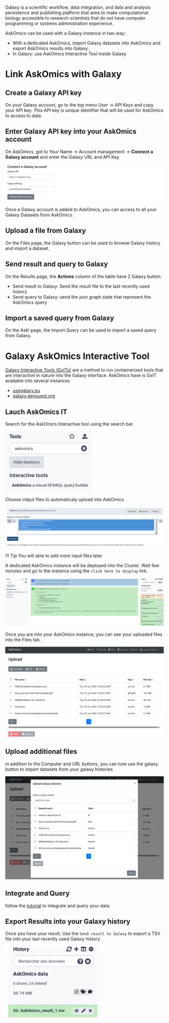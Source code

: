 Galaxy is a scientific workflow, data integration, and data and analysis persistence and publishing platform that aims to make computational biology accessible to research scientists that do not have computer programming or systems administration experience.

AskOmics can be used with a Galaxy instance in two way:

- With a dedicated AskOmics, import Galaxy datasets into AskOmics and export AskOmics results into Galaxy.
- In Galaxy: use AskOmics Interactive Tool inside Galaxy

# Link AskOmics with Galaxy

## Create a Galaxy API key

On your Galaxy account, go to the top menu *User* → *API Keys* and copy your API key. Yhis API key is unique identifier that will be used for AskOmics to access to data.



## Enter Galaxy API key into your AskOmics account

On AskOmics, got to <navbar><i class="fa fa-user"></i> Your Name</navbar> → <navbar><i class="fa fa-cog"></i> Account management</navbar> → **Connect a Galaxy account** and enter the Galaxy URL and API Key.

![askogalaxy](img/askogalaxy.png)

Once a Galaxy account is added to AskOmics, you can access to all your Galaxy Datasets from AskOmics.

## Upload a file from Galaxy

On the <navbar><i class="fa fa-file"></i> Files</navbar> page, the <btn><i class="fa fa-upload"></i> Galaxy</btn> button can be used to browse Galaxy history and import a dataset.

## Send result and query to Galaxy

On the <navbar><i class="fa fa-tasks"></i> Results</navbar> page, the **Actions** column of the table have 2 Galaxy button.

- Send result to Galaxy: Send the result file to the last recently used history
- Send query to Galaxy: send the json graph state that represent the AskOmics query

## Import a saved query from Galaxy

On the <navbar><i class="fa fa-play"></i> Ask!</navbar> page, the <btn><i class="fa fa-upload"></i> Import Query</btn> can be used to import a saved query from Galaxy.




# Galaxy AskOmics Interactive Tool




[Galaxy Interactive Tools (GxITs)]() are a method to run containerized tools that are interactive in nature into the Galaxy interface. AskOmics have is GxIT available into several instances

- [usegalaxy.eu](https://usegalaxy.eu)
- [galaxy.genouest.org](https://galaxy.genouest.org)

## Lauch AskOmics IT

Search for the AskOmics Interactive tool using the search bar.

![Search a Galaxy Tool](img/galaxy_search_tool.png)



Choose intput files to automaticaly upload into AskOmics

![Input files](img/galaxy_input_data.png)

!!! Tip
    You will able to add more input files later

A dedicated AskOmics instance will be deployed into the Cluster. Wait few minutes and go to the instance using the `click here to display` link.

![Galaxy](img/galaxy_execute_it.png)

Once you are into your AskOmics instance, you can see your uploaded files into the <navbar><i class="fa fa-file"></i> Files</navbar> tab.

![Galaxy](img/galaxy_askomics_files.png)

## Upload additional files

in addition to the <navbar><i class="fa fa-upload"></i> Computer</navbar> and <navbar><i class="fa fa-upload"></i> URL</navbar> buttons, you can now use the <navbar><i class="fa fa-upload"></i> galaxy</navbar> button to import datasets from your galaxy histories


![Galaxy](img/galaxy_import_from_galaxy.png)

## Integrate and Query

follow the [tutorial](/tutorial#data-integration) to integrate and query your data.

## Export Results into your Galaxy history

Once you have your result, Use the `Send result to Galaxy` to export a TSV file into your last recently used Galaxy history.

![Galaxy](img/galaxy_history_result.png)




